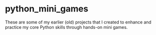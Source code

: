 # python_mini_games
These are some of my earlier (old) projects that I created to enhance and practice my core Python skills through hands-on mini games.
